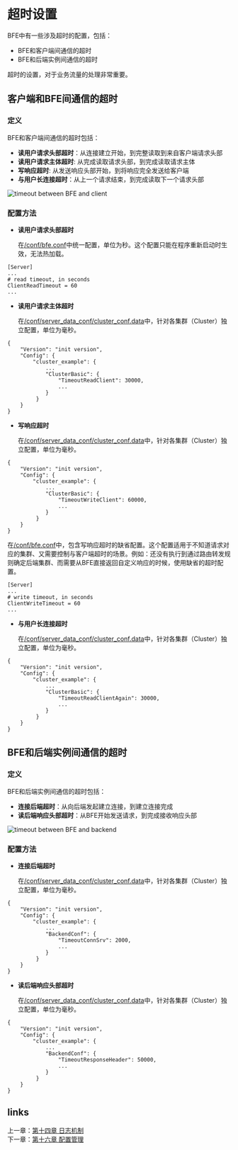 # 超时设置

BFE中有一些涉及超时的配置，包括：

+ BFE和客户端间通信的超时
+ BFE和后端实例间通信的超时

超时的设置，对于业务流量的处理非常重要。

## 客户端和BFE间通信的超时

### 定义

BFE和客户端间通信的超时包括：

+ **读用户请求头部超时**：从连接建立开始，到完整读取到来自客户端请求头部
+ **读用户请求主体超时**: 从完成读取请求头部，到完成读取请求主体
+ **写响应超时**: 从发送响应头部开始，到将响应完全发送给客户端
+ **与用户长连接超时**：从上一个请求结束，到完成读取下一个请求头部

![timeout between BFE and client](./timeout_BFE_client.png)

### 配置方法

+ **读用户请求头部超时**

  在[/conf/bfe.conf](https://github.com/bfenetworks/bfe/tree/master/conf)中统一配置，单位为秒。这个配置只能在程序重新启动时生效，无法热加载。

```
[Server]
...
# read timeout, in seconds
ClientReadTimeout = 60
...
```

+ **读用户请求主体超时**

  在[/conf/server_data_conf/cluster_conf.data](https://github.com/bfenetworks/bfe/blob/master/conf/server_data_conf/cluster_conf.data)中，针对各集群（Cluster）独立配置，单位为毫秒。

```
{
    "Version": "init version",
    "Config": {
   		"cluster_example": {
    		...
    	    "ClusterBasic": {
                "TimeoutReadClient": 30000,
                ...
            }
    	 }
    }
}
```

+ **写响应超时**

  在[/conf/server_data_conf/cluster_conf.data](https://github.com/bfenetworks/bfe/blob/master/conf/server_data_conf/cluster_conf.data)中，针对各集群（Cluster）独立配置，单位为毫秒。

```
{
    "Version": "init version",
    "Config": {
   		"cluster_example": {
    		...
    	    "ClusterBasic": {
                "TimeoutWriteClient": 60000,
                ...
            }
    	 }
    }
}
```

  在[/conf/bfe.conf](https://github.com/bfenetworks/bfe/tree/master/conf)中，包含写响应超时的缺省配置。这个配置适用于不知道请求对应的集群、又需要控制与客户端超时的场景。例如：还没有执行到通过路由转发规则确定后端集群、而需要从BFE直接返回自定义响应的时候，使用缺省的超时配置。

```
[Server]
...
# write timeout, in seconds
ClientWriteTimeout = 60
...
```



+ **与用户长连接超时**

  在[/conf/server_data_conf/cluster_conf.data](https://github.com/bfenetworks/bfe/blob/master/conf/server_data_conf/cluster_conf.data)中，针对各集群（Cluster）独立配置，单位为毫秒。

```
{
    "Version": "init version",
    "Config": {
   		"cluster_example": {
    		...
    	    "ClusterBasic": {
                "TimeoutReadClientAgain": 30000,
                ...
            }
    	 }
    }
}
```

## BFE和后端实例间通信的超时

### 定义

BFE和后端实例间通信的超时包括：

+ **连接后端超时**：从向后端发起建立连接，到建立连接完成
+ **读后端响应头部超时**：从BFE开始发送请求，到完成接收响应头部

![timeout between BFE and backend](./timeout_BFE_backend.png)

### 配置方法

+ **连接后端超时**

  在[/conf/server_data_conf/cluster_conf.data](https://github.com/bfenetworks/bfe/blob/master/conf/server_data_conf/cluster_conf.data)中，针对各集群（Cluster）独立配置，单位为毫秒。

```
{
    "Version": "init version",
    "Config": {
   		"cluster_example": {
    		...
    	    "BackendConf": {
                "TimeoutConnSrv": 2000,
                ...
            }
    	 }
    }
}
```

+ **读后端响应头部超时**

  在[/conf/server_data_conf/cluster_conf.data](https://github.com/bfenetworks/bfe/blob/master/conf/server_data_conf/cluster_conf.data)中，针对各集群（Cluster）独立配置，单位为毫秒。

```
{
    "Version": "init version",
    "Config": {
   		"cluster_example": {
    		...
    	    "BackendConf": {
                "TimeoutResponseHeader": 50000,
                ...
            }
    	 }
    }
}
```




## links
上一章：[第十四章 日志机制](../../design/log/log.md)  
下一章：[第十六章 配置管理](../../design/configuration/configuration.md)